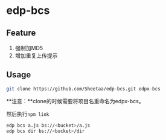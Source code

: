 # edp-bcs

## Feature
1. 强制加MD5
2. 增加重复上传提示

## Usage

```bash
git clone https://github.com/Sheetaa/edp-bcs.git edpx-bcs
```
**注意：**clone的时候需要将项目名重命名为edpx-bcs。

然后执行`npm link`

```bash
edp bcs a.js bs://<bucket>/a.js
edp bcs dir bs://<bucket>/dir
```
